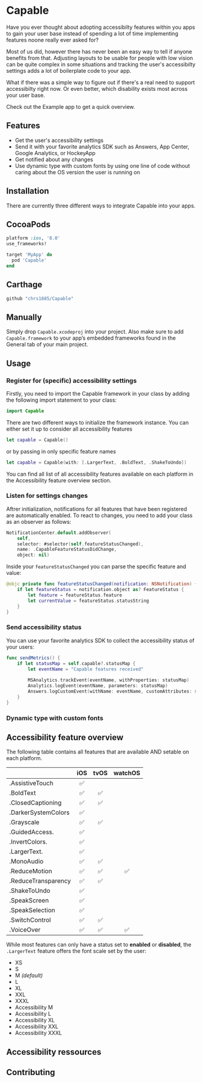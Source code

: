 # Capable

Have you ever thought about adopting accessibilty features within you apps to gain your user base instead of spending a lot of time implementing features noone really ever asked for? 

Most of us did, however there has never been an easy way to tell if anyone benefits from that. Adjusting layouts to be usable for people with low vision can be quite complex in some situations and tracking the user's accessibilty settings adds a lot of boilerplate code to your app.

What if there was a simple way to figure out if there's a real need to support accessibilty right now. Or even better, which disability exists most across your user base.

Check out the Example app to get a quick overview.

## Features
* Get the user's accessibility settings
* Send it with your favorite analytics SDK such as Answers, App Center, Google Analytics, or HockeyApp
* Get notified about any changes
* Use dynamic type with custom fonts by using one line of code without caring about the OS version the user is running on

## Installation

There are currently three different ways to integrate Capable into your apps.

## CocoaPods

```ruby
platform :ios, '8.0'
use_frameworks!

target 'MyApp' do
  pod 'Capable'
end
```

## Carthage

```ruby
github "chrs1885/Capable"
```

## Manually

Simply drop `Capable.xcodeproj` into your project. Also make sure to add
`Capable.framework` to your app’s embedded frameworks found in the General tab of your main project.

## Usage

### Register for (specific) accessibility settings

Firstly, you need to import the Capable framework in your class by adding the following import statement to your class:

```swift
import Capable
```

There are two different ways to initialize the framework instance. You can either set it up to consider all accessibility features

```swift
let capable = Capable()
```

or by passing in only specific feature names

```swift
let capable = Capable(with: [.LargerText, .BoldText, .ShakeToUndo])
```

You can find all list of all accessibility features available on each platform in the Accessibility feature overview section.

### Listen for settings changes
Aftrer initialization, notifications for all features that have been registered are automatically enabled. To react to changes, you need to add your class as an observer as follows:

```swift
NotificationCenter.default.addObserver(
    self,
    selector: #selector(self.featureStatusChanged),
    name: .CapableFeatureStatusDidChange,
    object: nil)
```

Inside your `featureStatusChanged` you can parse the specific feature and value:

```swift
@objc private func featureStatusChanged(notification: NSNotification) {
    if let featureStatus = notification.object as? FeatureStatus {
        let feature = featureStatus.feature
        let currentValue = featureStatus.statusString
    }
}
```

### Send accessibility status
You can use your favorite analytics SDK to collect the accessibility status of your users:

```swift
func sendMetrics() {
    if let statusMap = self.capable?.statusMap {
        let eventName = "Capable features received"
        
        MSAnalytics.trackEvent(eventName, withProperties: statusMap)
        Analytics.logEvent(eventName, parameters: statusMap)
        Answers.logCustomEvent(withName: eventName, customAttributes: statusMap)
    }
}

```

### Dynamic type with custom fonts

## Accessibility feature overview

The following table contains all features that are available AND setable on each platform.

|                     | iOS                | tvOS               | watchOS            |
| ------------------- |:------------------:| :-----------------:| :-----------------:|
| .AssistiveTouch     | :white_check_mark: |                    |                    |
| .BoldText           | :white_check_mark: | :white_check_mark: |                    |
| .ClosedCaptioning   | :white_check_mark: | :white_check_mark: |                    |
| .DarkerSystemColors | :white_check_mark: |                    |                    |
| .Grayscale          | :white_check_mark: | :white_check_mark: |                    |
| .GuidedAccess.      | :white_check_mark: |                    |                    |
| .InvertColors.      | :white_check_mark: |                    |                    |
| .LargerText.        | :white_check_mark: |                    |                    |
| .MonoAudio          | :white_check_mark: | :white_check_mark: |                    |
| .ReduceMotion       | :white_check_mark: | :white_check_mark: | :white_check_mark: |
| .ReduceTransparency | :white_check_mark: | :white_check_mark: |                    |
| .ShakeToUndo        | :white_check_mark: |                    |                    |
| .SpeakScreen        | :white_check_mark: |                    |                    |
| .SpeakSelection     | :white_check_mark: |                    |                    |
| .SwitchControl      | :white_check_mark: | :white_check_mark: |                    |
| .VoiceOver          | :white_check_mark: | :white_check_mark: | :white_check_mark: |

While most features can only have a status set to **enabled** or **disabled**, the `.LargerText` feature offers the font scale set by the user:

* XS
* S
* M *(default)*
* L
* XL
* XXL
* XXXL
* Accessibility M
* Accessibility L
* Accessibility XL
* Accessibility XXL
* Accessibility XXXL

## Accessibility ressources

## Contributing

